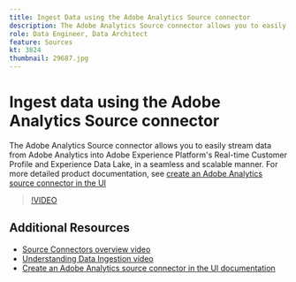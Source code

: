 ```yaml
---
title: Ingest Data using the Adobe Analytics Source connector
description: The Adobe Analytics Source connector allows you to easily stream data from Adobe Analytics into Adobe Experience Platform's Real-time Customer Profile and Experience Data Lake, in a seamless and scalable manner.
role: Data Engineer, Data Architect
feature: Sources
kt: 3824
thumbnail: 29687.jpg
---
```


# Ingest data using the Adobe Analytics Source connector

The Adobe Analytics Source connector allows you to easily stream data from Adobe Analytics into Adobe Experience Platform's Real-time Customer Profile and Experience Data Lake, in a seamless and scalable manner. For more detailed product documentation, see [create an Adobe Analytics source connector in the UI](https://experienceleague.adobe.com/docs/experience-platform/sources/ui-tutorials/create/adobe-applications/analytics.html)

>[!VIDEO](https://video.tv.adobe.com/v/29687?quality=12&learn=on)

## Additional Resources

* [Source Connectors overview video](overview.md)
* [Understanding Data Ingestion video](understanding-data-ingestion.md)
* [Create an Adobe Analytics source connector in the UI documentation](https://experienceleague.adobe.com/docs/experience-platform/sources/ui-tutorials/create/adobe-applications/analytics.html)

